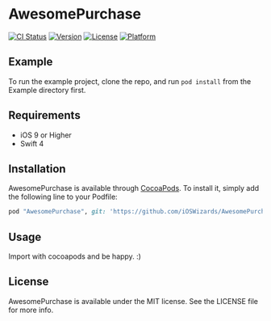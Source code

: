 # AwesomePurchase

[![CI Status](http://img.shields.io/travis/evandro@itsdayoff.com/AwesomePurchase.svg?style=flat)](https://travis-ci.org/evandro@itsdayoff.com/AwesomePurchase)
[![Version](https://img.shields.io/cocoapods/v/AwesomePurchase.svg?style=flat)](http://cocoapods.org/pods/AwesomePurchase)
[![License](https://img.shields.io/cocoapods/l/AwesomePurchase.svg?style=flat)](http://cocoapods.org/pods/AwesomePurchase)
[![Platform](https://img.shields.io/cocoapods/p/AwesomePurchase.svg?style=flat)](http://cocoapods.org/pods/AwesomePurchase)

## Example

To run the example project, clone the repo, and run `pod install` from the Example directory first.

## Requirements

- iOS 9 or Higher
- Swift 4

## Installation

AwesomePurchase is available through [CocoaPods](http://cocoapods.org). To install
it, simply add the following line to your Podfile:

```ruby
pod "AwesomePurchase", git: 'https://github.com/iOSWizards/AwesomePurchase', tag: '0.1.2'
```
## Usage

Import with cocoapods and be happy. :)

## License

AwesomePurchase is available under the MIT license. See the LICENSE file for more info.

